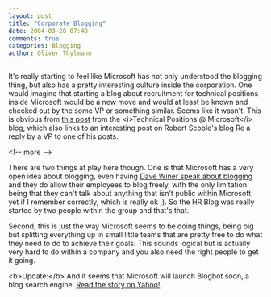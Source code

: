 ```yaml
---
layout: post
title: "Corporate Blogging"
date: 2004-03-28 07:48
comments: true
categories: Blogging
author: Oliver Thylmann
---
```



It's really starting to feel like Microsoft has not only understood the blogging thing, but also has a pretty interesting culture inside the corporation. One would imagine that starting a blog about recruitment for technical positions inside Microsoft would be a new move and would at least be known and checked out by the some VP or something similar. Seems like it wasn't. This is obvious from [this post](http://weblogs.asp.net/jobsblog/archive/2004/03/27/100493.aspx) from the &lt;i&gt;Technical Positions @ Microsoft&lt;/i&gt; blog, which also links to an interesting post on Robert Scoble's blog Re a reply by a VP to one of his posts.


&lt;!-- more --&gt;


There are two things at play here though. One is that Microsoft has a very open idea about blogging, even having [Dave Winer speak about blogging](http://www.ensight.org/archives/2004/03/24/blogging_isnt_conversational.html) and they do allow their employees to blog freely, with the only limitation being that they can't talk about anything that isn't public within Microsoft yet if I remember correctly, which is really ok ;). So the HR Blog was really started by two people within the group and that's that.

Second, this is just the way Microsoft seems to be doing things, being big but splitting everything up in small little teams that are pretty free to do what they need to do to achieve their goals. This sounds logical but is actually very hard to do within a company and you also need the right people to get it going.

&lt;b&gt;Update:&lt;/b&gt; And it seems that Microsoft will launch Blogbot soon, a blog search engine. [Read the story on Yahoo!](http://story.news.yahoo.com/news?tmpl=story&amp;u=/pcworld/20040327/tc_pcworld/115416)


